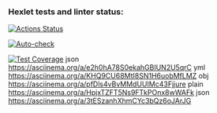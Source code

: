 ### Hexlet tests and linter status:
[![Actions Status](https://github.com/volkoluck74/frontend-project-46/actions/workflows/hexlet-check.yml/badge.svg)](https://github.com/volkoluck74/frontend-project-46/actions)

[![Auto-check](https://github.com/volkoluck74/frontend-project-46/actions/workflows/auto-check.yml/badge.svg)](https://github.com/volkoluck74/frontend-project-46/actions/workflows/auto-check.yml)

[![Test Coverage](https://api.codeclimate.com/v1/badges/d138ce494d9c0ef7f4dd/test_coverage)](https://codeclimate.com/github/volkoluck74/frontend-project-46/test_coverage)
json
https://asciinema.org/a/e2h0hA78S0ekahGBIUN2U5qrC
yml
https://asciinema.org/a/KHQ9CU68MtI8SN1H6uobMfLMZ
obj
https://asciinema.org/a/pfDls4vBvMMdUUIMc43Fjjure
plain
https://asciinema.org/a/HpjxTZFT5Ns9FTkPOnx8wWAFk
json 
https://asciinema.org/a/3tESzanhXhmCYc3bQz6oJArJG
